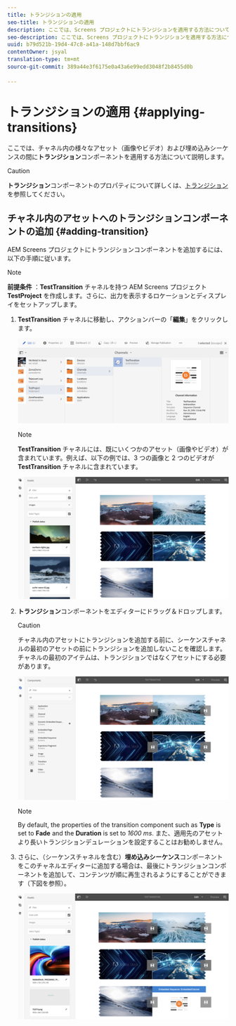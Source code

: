 ```yaml
---
title: トランジションの適用
seo-title: トランジションの適用
description: ここでは、Screens プロジェクトにトランジションを適用する方法について説明します。
seo-description: ここでは、Screens プロジェクトにトランジションを適用する方法について説明します。
uuid: b79d521b-19d4-47c8-a41a-148d7bbf6ac9
contentOwner: jsyal
translation-type: tm+mt
source-git-commit: 389a44e3f6175e0a43a6e99edd3048f2b8455d0b

---
```



# トランジションの適用 {#applying-transitions}

ここでは、チャネル内の様々なアセット（画像やビデオ）および埋め込みシーケンスの間に&#x200B;**トランジション**&#x200B;コンポーネントを適用する方法について説明します。


>[!CAUTION]
>
>**トランジション**&#x200B;コンポーネントのプロパティについて詳しくは、[トランジション](adding-components-to-a-channel.md#transition)を参照してください。

## チャネル内のアセットへのトランジションコンポーネントの追加 {#adding-transition}

AEM Screens プロジェクトにトランジションコンポーネントを追加するには、以下の手順に従います。

>[!NOTE]
>
>**前提条件**
> ：**TestTransition** チャネルを持つ AEM Screens プロジェクト **TestProject** を作成します。さらに、出力を表示するロケーションとディスプレイをセットアップします。

1. **TestTransition** チャネルに移動し、アクションバーの「**編集**」をクリックします。

   ![image1](assets/transitions1.png)

   >[!NOTE]
   >
   >**TestTransition** チャネルには、既にいくつかのアセット（画像やビデオ）が含まれています。例えば、以下の例では、3 つの画像と 2 つのビデオが **TestTransition** チャネルに含まれています。

   ![image2](assets/transitions2.png)


1. **トランジション**&#x200B;コンポーネントをエディターにドラッグ＆ドロップします。
   >[!CAUTION]
   >
   >チャネル内のアセットにトランジションを追加する前に、シーケンスチャネルの最初のアセットの前にトランジションを追加しないことを確認します。チャネルの最初のアイテムは、トランジションではなくアセットにする必要があります。

   ![image3](assets/transitions3.png)

   > [!NOTE]
   >
   >By default, the properties of the transition component such as **Type** is set to **Fade** and the **Duration** is set to *1600 ms*.  また、適用先のアセットより長いトランジションデュレーションを設定することはお勧めしません。

1. さらに、（シーケンスチャネルを含む）**埋め込みシーケンス**&#x200B;コンポーネントをこのチャネルエディターに追加する場合は、最後にトランジションコンポーネントを追加して、コンテンツが順に再生されるようにすることができます（下図を参照）。

   ![image3](assets/transitions5.png)

